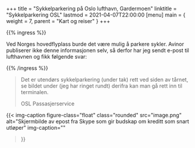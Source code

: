 +++
title = "Sykkelparkering på Oslo lufthavn, Gardermoen"
linktitle = "Sykkelparkering OSL"
lastmod = 2021-04-07T22:00:00
[menu]
main = { weight = 7, parent = "Kart og reiser" }
+++

<!-- markdownlint-disable MD033 -->

{{% ingress %}}

Ved Norges hovedflyplass burde det være mulig å parkere sykler. Avinor publiserer ikke denne
informasjonen selv, så derfor har jeg sendt e-post til lufthavnen og fikk følgende svar:

{{% /ingress %}}

<blockquote class="blockquote text-center">
  <p class="mb-0">
  Det er utendørs sykkelparkering (under tak) rett ved siden av tårnet,<br>
se bildet under (jeg har ringet rundt) derifra kan man gå rett inn til terminalen.
</p>
  <footer class="blockquote-footer">OSL Passasjerservice</footer>
</blockquote>

{{< img-caption
 figure-class="float"
    class="rounded"
    src="image.png"
    alt="Skjermbilde av epost fra Skype som gir budskap om kreditt som snart utløper"
    img-caption=""
  >}}
